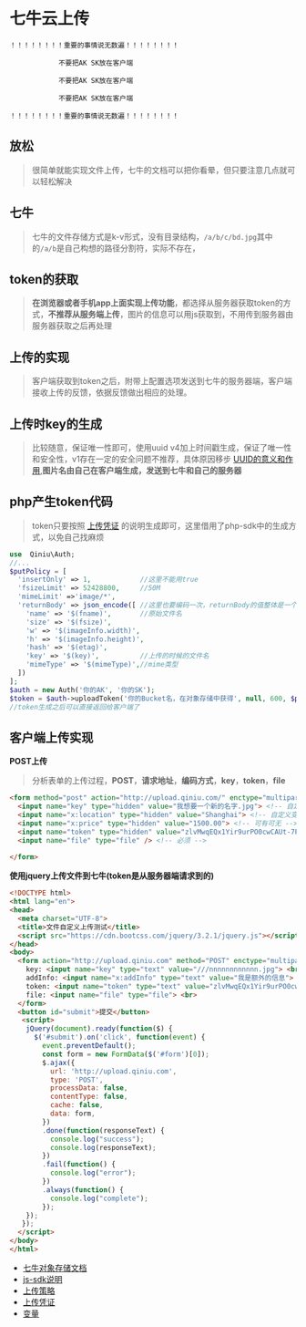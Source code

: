 # 七牛云上传

    ！！！！！！！！重要的事情说无数遍！！！！！！！！

                不要把AK SK放在客户端

                不要把AK SK放在客户端

                不要把AK SK放在客户端

    ！！！！！！！！重要的事情说无数遍！！！！！！！！

## 放松
> 很简单就能实现文件上传，七牛的文档可以把你看晕，但只要注意几点就可以轻松解决

## 七牛
>七牛的文件存储方式是k-v形式，没有目录结构，`/a/b/c/bd.jpg`其中的`/a/b`是自己构想的路径分割符，实际不存在，



## token的获取
> **在浏览器或者手机app上面实现上传功能**，都选择从服务器获取token的方式，**不推荐从服务端上传**，图片的信息可以用js获取到，不用传到服务器由服务器获取之后再处理

## 上传的实现
 > 客户端获取到token之后，附带上配置选项发送到七牛的服务器端，客户端接收上传的反馈，依据反馈做出相应的处理。

## 上传时key的生成
> 比较随意，保证唯一性即可，使用uuid v4加上时间戳生成，保证了唯一性和安全性，v1存在一定的安全问题不推荐，具体原因移步 [UUID的意义和作用](http://blog.csdn.net/bravejiezai/article/details/51725049),**图片名由自己在客户端生成，发送到七牛和自己的服务器**

## php产生token代码
> token只要按照 [上传凭证](https://developer.qiniu.com/kodo/manual/upload-token) 的说明生成即可，这里借用了php-sdk中的生成方式，以免自己找麻烦

```php
use  Qiniu\Auth;
//...
$putPolicy = [
  'insertOnly' => 1,            //这里不能用true
  'fsizeLimit' => 52428800,     //50M
  'mimeLimit' =>'image/*',
  'returnBody' => json_encode([ //这里也要编码一次，returnBody的值整体是一个json字符串也可以
    'name' => '$(fname)',       //原始文件名
    'size' => '$(fsize)',
    'w' => '$(imageInfo.width)',
    'h' => '$(imageInfo.height)',
    'hash' => '$(etag)',
    'key' => '$(key)',          //上传的时候的文件名
    'mimeType' => '$(mimeType)',//mime类型
  ])
];
$auth = new Auth('你的AK', '你的SK');
$token = $auth->uploadToken('你的Bucket名，在对象存储中获得', null, 600, $putPolicy);
//token生成之后可以直接返回给客户端了
```

## 客户端上传实现
**POST上传**
> 分析表单的上传过程，**POST**，**请求地址**，**编码方式**，**key**，**token**，**file** 

```html
<form method="post" action="http://upload.qiniu.com/" enctype="multipart/form-data">
  <input name="key" type="hidden" value="我想要一个新的名字.jpg"> <!-- 自定义上传的key -->
  <input name="x:location" type="hidden" value="Shanghai"> <!-- 自定义变量的行为同魔法变量基本一致，但变量名必须以x:开始。 -->
  <input name="x:price" type="hidden" value="1500.00"> <!-- 可有可无 -->
  <input name="token" type="hidden" value="zlvMwqEQx1Yir9urPO0cwCAUt-7PMXUJWZnRY35S:OOE9UY7UOyf9U36zJug_Gh7bNlI=:eyJpbnNlcnRPbmx5IjoxLCJmc2l6ZUxpbWl0Ijo1MjQyODgwMCwibWltZUxpbWl0IjoiaW1hZ2VcLyoiLCJyZXR1cm5Cb2R5Ijoie1wibmFtZVwiOlwiJChmbmFtZSlcIixcInNpemVcIjpcXCIsXCJtaW1lVHlwZVwiOlwiJChtaW1lVHlwZSlcIixcImFkZEluZm9cIjpcIiQoeDphZGRJbmZvKVwifSIRzIjpbImh0dHA6XC9cL3VwLnFpbml1LmNvbSIsImh0dHA6XC9cL3VwbG9hZC5xaW5pdS5jb20iLCItSCB1cC5xaW5pdS5jb20gaHR0cDpcL1wvMTgzLjEzNi4xMzkuMTYiXX0="> <!-- 必须 -->
  <input name="file" type="file" /> <!-- 必须 -->
  
</form>
```



**使用jquery上传文件到七牛(token是从服务器端请求到的)**
```html
<!DOCTYPE html>
<html lang="en">
<head>
  <meta charset="UTF-8">
  <title>文件自定义上传测试</title>
  <script src="https://cdn.bootcss.com/jquery/3.2.1/jquery.js"></script>
</head>
<body>
  <form action="http://upload.qiniu.com" method="POST" enctype="multipart/form-data" id="form">
    key: <input name="key" type="text" value="///nnnnnnnnnnnn.jpg"> <br>
    addInfo: <input name="x:addInfo" type="text" value="我是额外的信息"> <br>
    token: <input name="token" type="text" value="zlvMwqEQx1Yir9urPO0cwCAUt-7PMXUJWZnRY35S:OOE9UY7UOyf9U36zJug_Gh7bNlI=:eyJpbnNlcnRPbmx5IjoxLCJmc2l6ZUxpbWl0Ijo1MjQyODgwMCwibWltZUxpbWl0IjoiaW1hZ2VcLyoiLCJyZXR1cm5Cb2R5Ijoie1wibmFtZVwiOlwiJChmbmFtZSlcIixcInNpemVcIjpcXCIsXCJtaW1lVHlwZVwiOlwiJChtaW1lVHlwZSlcIixcImFkZEluZm9cIjpcIiQoeDphZGRJbmZvKVwifSIRzIjpbImh0dHA6XC9cL3VwLnFpbml1LmNvbSIsImh0dHA6XC9cL3VwbG9hZC5xaW5pdS5jb20iLCItSCB1cC5xaW5pdS5jb20gaHR0cDpcL1wvMTgzLjEzNi4xMzkuMTYiXX0=" id="token"> <br>
    file: <input name="file" type="file"> <br>
  </form>
  <button id="submit">提交</button>
   <script>
    jQuery(document).ready(function($) {
      $('#submit').on('click', function(event) {
        event.preventDefault();
        const form = new FormData($('#form')[0]);
        $.ajax({
          url: 'http://upload.qiniu.com',
          type: 'POST',
          processData: false,
          contentType: false,
          cache: false,
          data: form,
        })
        .done(function(responseText) {
          console.log("success");
          console.log(responseText);
        })
        .fail(function() {
          console.log("error");
        })
        .always(function() {
          console.log("complete");
        });
    });
   });
  </script>
</body>
</html>

```
 




- [七牛对象存储文档](https://developer.qiniu.com/kodo)
- [js-sdk说明](https://developer.qiniu.com/kodo/sdk/javascript)
- [上传策略](https://developer.qiniu.com/kodo/manual/put-policy)
- [上传凭证](https://developer.qiniu.com/kodo/manual/upload-token)
- [变量](https://developer.qiniu.com/kodo/manual/vars#xvar)
